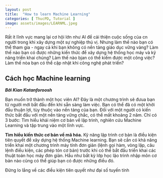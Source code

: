 ```yaml
---
layout: post
title:  "How to learn Machine Learning"
categories: [ ThucPD, Tutorial ]
image: assets/images/LEARNML.jpeg
---
```


Rất ít lĩnh vực mang lại cơ hội lớn như AI để cải thiện cuộc sống của cn người trong khi xây dựng một sự nghiệp thú vị. Nhưng làm thế nào bạn có thể tham gia - ngay cả khi bạn không có nền tảng giáo dục vững vàng? Làm thế nào bạn có được những kiến thức để xây dựng hệ thống học máy và kỹ năng triển khai chúng? Làm thế nào bjan có thể kiếm được một công việc? Làm thế nòa bạn có thể cập nhật khi công nghệ phát triển?

## Cách học Machine learning

***Bởi Kian Katanforoosh***

Bạn muốn trở thành một học viên AI? Đây là một chương trình sẽ đưua bạn từ người mới bắt đầu đến khi sẵn sàng làm việc. Bạn có thể đã có một khởi đầu thuận lợi, tùy thuộc vào nền tảng của bạn. Đối với một người có kiến thức bắt đầu với một nền tảng vững chắc, có thể mất khoảng 2 năm. Chỉ có 3 bước: Tìm hiểu khái niệm cơ bản về lập trình, nghiên cứu Machine Learning và tập trung vào một lĩnh vực.

__Tìm hiểu kiến ​​thức cơ bản về mã hóa.__ Kỹ năng lập trình cơ bản là điều kiện tiên quyết để xây dựng hệ thống Machine learning. Bạn sẽ cần có khả năng triển khai một chương trình máy tính đơn giản (lệnh gọi hàm, vòng lặp, câu lệnh điều kiện, các phép tón cơ bản) trước khi có thể bắt đầu triển khai các thuật toán học máy đơn giản. Hầu như bất kỳ lớp học lậo trình nhập môn cơ bản nào cũng có thể giúp bạn có được những điều đó.

Đừng lo lắng về các điều kiện tiên quyết như đại số tuyến tính 